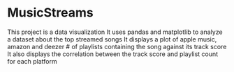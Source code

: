 # MusicStreams

This project is a data visualization
It uses pandas and matplotlib to analyze a dataset about the top streamed songs
It displays a plot of apple music, amazon and deezer # of playlists containing the song against its track score
It also displays the correlation between the track score and playlist count for each platform
